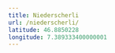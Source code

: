 ```yaml
---
title: Niederscherli
url: /niederscherli/
latitude: 46.8850228
longitude: 7.389333400000001
---
```

